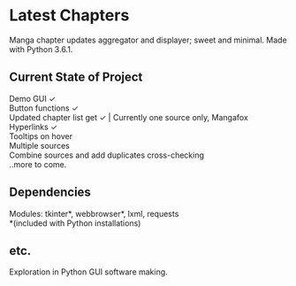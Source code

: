 # Latest Chapters

Manga chapter updates aggregator and displayer; sweet and minimal. Made with Python 3.6.1.

## Current State of Project

Demo GUI ✓  
Button functions ✓  
Updated chapter list get ✓ | Currently one source only, Mangafox     
Hyperlinks ✓  
Tooltips on hover  
Multiple sources  
Combine sources and add duplicates cross-checking  
..more to come.  

## Dependencies

Modules: tkinter*, webbrowser*, lxml, requests  
*(included with Python installations)

## etc.

Exploration in Python GUI software making.
